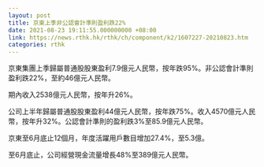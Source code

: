 ```yaml
---
layout: post
title: 京東上季非公認會計準則盈利跌22%
date: 2021-08-23 19:11:55.000000000 +08:00
link: https://news.rthk.hk/rthk/ch/component/k2/1607227-20210823.htm
categories: rthk
---
```


京東集團上季歸屬普通股股東盈利7.9億元人民幣，按年跌95%。非公認會計準則盈利跌22%，至約46億元人民幣。

期內收入2538億元人民幣，按年升26%。

公司上半年歸屬普通股股東盈利44億元人民幣，按年跌75%。收入4570億元人民幣，按年升32%。公認會計準則的盈利跌3%至85.9億元人民幣。

京東至6月底止12個月，年度活躍用戶數目增加27.4%，至5.3億。

至6月底止，公司經營現金流量增長48%至389億元人民幣。
